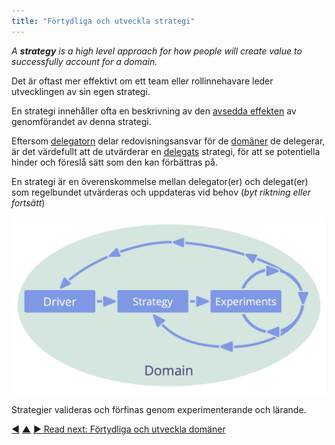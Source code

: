```yaml
---
title: "Förtydliga och utveckla strategi"
---
```



_A **strategy** is a high level approach for how people will create value to successfully account for a domain._

Det är oftast mer effektivt om ett team eller rollinnehavare leder utvecklingen av sin egen strategi.

En strategi innehåller ofta en beskrivning av den <a href="#" class="tooltip" title="Avsedd effekt: The expected result of an agreement, action, project or strategy.">avsedda effekten</a> av genomförandet av denna strategi.

Eftersom <a href="#" class="tooltip" title="Delegator: An individual or group delegating responsibility for a domain to other(s).">delegatorn</a> delar redovisningsansvar för de <a href="#" class="tooltip" title="Domän: A distinct area of influence, activity and decision making within an organization.">domäner</a> de delegerar, är det värdefullt att de utvärderar en <a href="#" class="tooltip" title="Delegatee: An individual or group accepting responsibility for a domain delegated to them, becoming a role keeper or a team.">delegats</a> strategi, för att se potentiella hinder och föreslå sätt som den kan förbättras på.

En strategi är en överenskommelse mellan delegator(er) och delegat(er) som regelbundet utvärderas och uppdateras vid behov (*byt riktning eller fortsätt*)

![Strategier valideras och förfinas genom experiment och lärande.](img/evolution/domain-driver-strategy-exeriments.png)

Strategier valideras och förfinas genom experimenterande och lärande.


<div class="bottom-nav">
<a href="record-agreements.html" title="Back to: Registrera överenskommelser">◀</a> <a href="defining-agreements.html" title="Up: Definiera avtal">▲</a> <a href="clarify-and-develop-domains.html" title="Read next: Förtydliga och utveckla domäner">▶ Read next: Förtydliga och utveckla domäner</a>
</div>


<script type="text/javascript">
Mousetrap.bind('g n', function() {
    window.location.href = 'clarify-and-develop-domains.html';
    return false;
});
</script>

